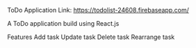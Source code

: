 ToDo Application
Link: https://todolist-24608.firebaseapp.com/

A ToDo application build using React.js

Features
Add task
Update task
Delete task
Rearrange task
